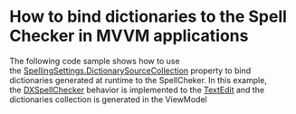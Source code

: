 # How to bind dictionaries to the Spell Checker in MVVM applications


The following code sample shows how to use the <a href="https://documentation.devexpress.com/WPF/DevExpress.Xpf.SpellChecker.SpellingSettings.DictionarySourceCollection.property">SpellingSettings.DictionarySourceCollection</a> property to bind dictionaries generated at runtime to the SpellCheker. In this example, the <a href="https://documentation.devexpress.com/WPF/DevExpress.Xpf.SpellChecker.DXSpellChecker.class">DXSpellChecker</a> behavior is implemented to the <a href="https://documentation.devexpress.com/WPF/DevExpress.Xpf.Editors.TextEdit.class">TextEdit</a> and the dictionaries collection is generated in the ViewModel

<br/>


